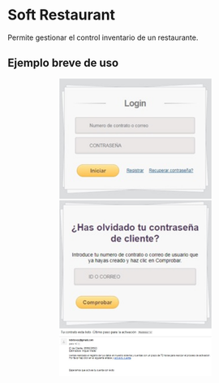 # Soft Restaurant
Permite gestionar el control inventario de un restaurante.

## Ejemplo breve de uso

<p float="left" align="middle">
  <img src="/Php/SoftRestaurant/src/img1.jpg" width="300" hspace="10"/>
  <img src="/Php/SoftRestaurant/src/img2.jpg" width="300" hspace="10"/>
  <img src="/Php/SoftRestaurant/src/img3.jpg" width="300" hspace="10"/>
</p>
